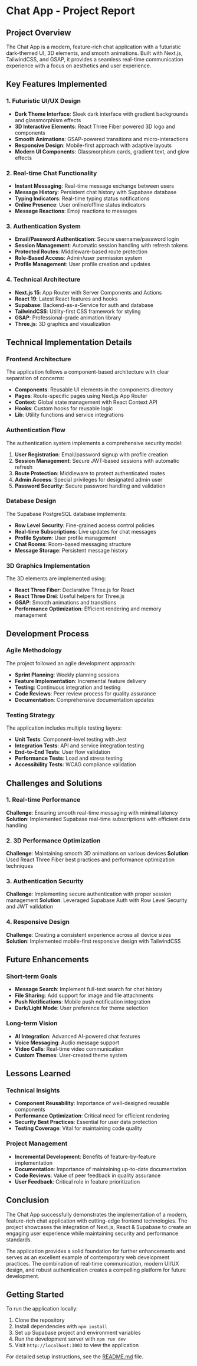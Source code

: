 # Chat App - Project Report

## Project Overview

The Chat App is a modern, feature-rich chat application with a futuristic dark-themed UI, 3D elements, and smooth animations. Built with Next.js, TailwindCSS, and GSAP, it provides a seamless real-time communication experience with a focus on aesthetics and user experience.

## Key Features Implemented

### 1. Futuristic UI/UX Design
- **Dark Theme Interface**: Sleek dark interface with gradient backgrounds and glassmorphism effects
- **3D Interactive Elements**: React Three Fiber powered 3D logo and components
- **Smooth Animations**: GSAP-powered transitions and micro-interactions
- **Responsive Design**: Mobile-first approach with adaptive layouts
- **Modern UI Components**: Glassmorphism cards, gradient text, and glow effects

### 2. Real-time Chat Functionality
- **Instant Messaging**: Real-time message exchange between users
- **Message History**: Persistent chat history with Supabase database
- **Typing Indicators**: Real-time typing status notifications
- **Online Presence**: User online/offline status indicators
- **Message Reactions**: Emoji reactions to messages

### 3. Authentication System
- **Email/Password Authentication**: Secure username/password login
- **Session Management**: Automatic session handling with refresh tokens
- **Protected Routes**: Middleware-based route protection
- **Role-Based Access**: Admin/user permission system
- **Profile Management**: User profile creation and updates

### 4. Technical Architecture
- **Next.js 15**: App Router with Server Components and Actions
- **React 19**: Latest React features and hooks
- **Supabase**: Backend-as-a-Service for auth and database
- **TailwindCSS**: Utility-first CSS framework for styling
- **GSAP**: Professional-grade animation library
- **Three.js**: 3D graphics and visualization

## Technical Implementation Details

### Frontend Architecture
The application follows a component-based architecture with clear separation of concerns:
- **Components**: Reusable UI elements in the components directory
- **Pages**: Route-specific pages using Next.js App Router
- **Context**: Global state management with React Context API
- **Hooks**: Custom hooks for reusable logic
- **Lib**: Utility functions and service integrations

### Authentication Flow
The authentication system implements a comprehensive security model:
1. **User Registration**: Email/password signup with profile creation
2. **Session Management**: Secure JWT-based sessions with automatic refresh
3. **Route Protection**: Middleware to protect authenticated routes
4. **Admin Access**: Special privileges for designated admin user
5. **Password Security**: Secure password handling and validation

### Database Design
The Supabase PostgreSQL database implements:
- **Row Level Security**: Fine-grained access control policies
- **Real-time Subscriptions**: Live updates for chat messages
- **Profile System**: User profile management
- **Chat Rooms**: Room-based messaging structure
- **Message Storage**: Persistent message history

### 3D Graphics Implementation
The 3D elements are implemented using:
- **React Three Fiber**: Declarative Three.js for React
- **React Three Drei**: Useful helpers for Three.js
- **GSAP**: Smooth animations and transitions
- **Performance Optimization**: Efficient rendering and memory management

## Development Process

### Agile Methodology
The project followed an agile development approach:
- **Sprint Planning**: Weekly planning sessions
- **Feature Implementation**: Incremental feature delivery
- **Testing**: Continuous integration and testing
- **Code Reviews**: Peer review process for quality assurance
- **Documentation**: Comprehensive documentation updates

### Testing Strategy
The application includes multiple testing layers:
- **Unit Tests**: Component-level testing with Jest
- **Integration Tests**: API and service integration testing
- **End-to-End Tests**: User flow validation
- **Performance Tests**: Load and stress testing
- **Accessibility Tests**: WCAG compliance validation

## Challenges and Solutions

### 1. Real-time Performance
**Challenge**: Ensuring smooth real-time messaging with minimal latency
**Solution**: Implemented Supabase real-time subscriptions with efficient data handling

### 2. 3D Performance Optimization
**Challenge**: Maintaining smooth 3D animations on various devices
**Solution**: Used React Three Fiber best practices and performance optimization techniques

### 3. Authentication Security
**Challenge**: Implementing secure authentication with proper session management
**Solution**: Leveraged Supabase Auth with Row Level Security and JWT validation

### 4. Responsive Design
**Challenge**: Creating a consistent experience across all device sizes
**Solution**: Implemented mobile-first responsive design with TailwindCSS

## Future Enhancements

### Short-term Goals
- **Message Search**: Implement full-text search for chat history
- **File Sharing**: Add support for image and file attachments
- **Push Notifications**: Mobile push notification integration
- **Dark/Light Mode**: User preference for theme selection

### Long-term Vision
- **AI Integration**: Advanced AI-powered chat features
- **Voice Messaging**: Audio message support
- **Video Calls**: Real-time video communication
- **Custom Themes**: User-created theme system

## Lessons Learned

### Technical Insights
- **Component Reusability**: Importance of well-designed reusable components
- **Performance Optimization**: Critical need for efficient rendering
- **Security Best Practices**: Essential for user data protection
- **Testing Coverage**: Vital for maintaining code quality

### Project Management
- **Incremental Development**: Benefits of feature-by-feature implementation
- **Documentation**: Importance of maintaining up-to-date documentation
- **Code Reviews**: Value of peer feedback in quality assurance
- **User Feedback**: Critical role in feature prioritization

## Conclusion

The Chat App successfully demonstrates the implementation of a modern, feature-rich chat application with cutting-edge frontend technologies. The project showcases the integration of Next.js, React & Supabase to create an engaging user experience while maintaining security and performance standards.

The application provides a solid foundation for further enhancements and serves as an excellent example of contemporary web development practices. The combination of real-time communication, modern UI/UX design, and robust authentication creates a compelling platform for future development.

## Getting Started

To run the application locally:
1. Clone the repository
2. Install dependencies with `npm install`
3. Set up Supabase project and environment variables
4. Run the development server with `npm run dev`
5. Visit `http://localhost:3003` to view the application

For detailed setup instructions, see the [README.md](README.md) file.